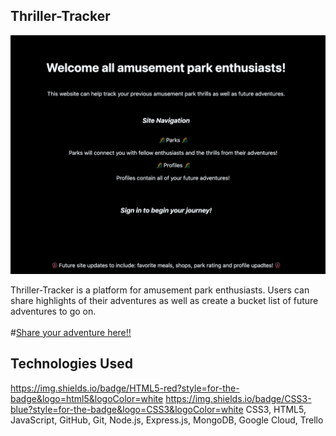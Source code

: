 ## Thriller-Tracker

![](./public/images/README-ss.png)

Thriller-Tracker is a platform for amusement park enthusiasts. Users can share highlights of their adventures as well as create a bucket list of future adventures to go on.
<br>
<br>
#[Share your adventure here!!](https://fly.io-thriller-tracker.fly.dev)

## Technologies Used

https://img.shields.io/badge/HTML5-red?style=for-the-badge&logo=html5&logoColor=white
https://img.shields.io/badge/CSS3-blue?style=for-the-badge&logo=CSS3&logoColor=white
CSS3, HTML5, JavaScript, GitHub, Git, Node.js, Express.js, MongoDB, Google Cloud, Trello

